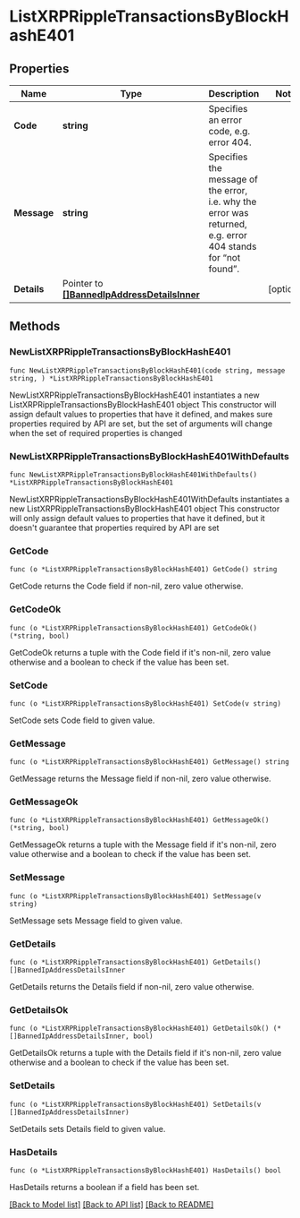 # ListXRPRippleTransactionsByBlockHashE401

## Properties

Name | Type | Description | Notes
------------ | ------------- | ------------- | -------------
**Code** | **string** | Specifies an error code, e.g. error 404. | 
**Message** | **string** | Specifies the message of the error, i.e. why the error was returned, e.g. error 404 stands for “not found”. | 
**Details** | Pointer to [**[]BannedIpAddressDetailsInner**](BannedIpAddressDetailsInner.md) |  | [optional] 

## Methods

### NewListXRPRippleTransactionsByBlockHashE401

`func NewListXRPRippleTransactionsByBlockHashE401(code string, message string, ) *ListXRPRippleTransactionsByBlockHashE401`

NewListXRPRippleTransactionsByBlockHashE401 instantiates a new ListXRPRippleTransactionsByBlockHashE401 object
This constructor will assign default values to properties that have it defined,
and makes sure properties required by API are set, but the set of arguments
will change when the set of required properties is changed

### NewListXRPRippleTransactionsByBlockHashE401WithDefaults

`func NewListXRPRippleTransactionsByBlockHashE401WithDefaults() *ListXRPRippleTransactionsByBlockHashE401`

NewListXRPRippleTransactionsByBlockHashE401WithDefaults instantiates a new ListXRPRippleTransactionsByBlockHashE401 object
This constructor will only assign default values to properties that have it defined,
but it doesn't guarantee that properties required by API are set

### GetCode

`func (o *ListXRPRippleTransactionsByBlockHashE401) GetCode() string`

GetCode returns the Code field if non-nil, zero value otherwise.

### GetCodeOk

`func (o *ListXRPRippleTransactionsByBlockHashE401) GetCodeOk() (*string, bool)`

GetCodeOk returns a tuple with the Code field if it's non-nil, zero value otherwise
and a boolean to check if the value has been set.

### SetCode

`func (o *ListXRPRippleTransactionsByBlockHashE401) SetCode(v string)`

SetCode sets Code field to given value.


### GetMessage

`func (o *ListXRPRippleTransactionsByBlockHashE401) GetMessage() string`

GetMessage returns the Message field if non-nil, zero value otherwise.

### GetMessageOk

`func (o *ListXRPRippleTransactionsByBlockHashE401) GetMessageOk() (*string, bool)`

GetMessageOk returns a tuple with the Message field if it's non-nil, zero value otherwise
and a boolean to check if the value has been set.

### SetMessage

`func (o *ListXRPRippleTransactionsByBlockHashE401) SetMessage(v string)`

SetMessage sets Message field to given value.


### GetDetails

`func (o *ListXRPRippleTransactionsByBlockHashE401) GetDetails() []BannedIpAddressDetailsInner`

GetDetails returns the Details field if non-nil, zero value otherwise.

### GetDetailsOk

`func (o *ListXRPRippleTransactionsByBlockHashE401) GetDetailsOk() (*[]BannedIpAddressDetailsInner, bool)`

GetDetailsOk returns a tuple with the Details field if it's non-nil, zero value otherwise
and a boolean to check if the value has been set.

### SetDetails

`func (o *ListXRPRippleTransactionsByBlockHashE401) SetDetails(v []BannedIpAddressDetailsInner)`

SetDetails sets Details field to given value.

### HasDetails

`func (o *ListXRPRippleTransactionsByBlockHashE401) HasDetails() bool`

HasDetails returns a boolean if a field has been set.


[[Back to Model list]](../README.md#documentation-for-models) [[Back to API list]](../README.md#documentation-for-api-endpoints) [[Back to README]](../README.md)


